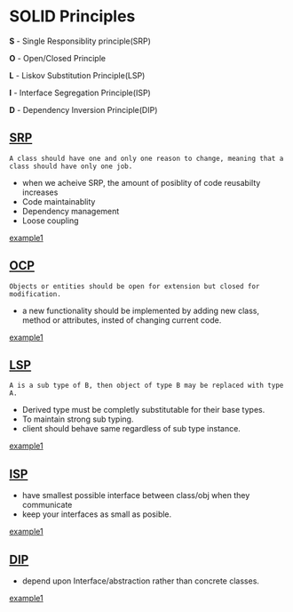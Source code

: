 # SOLID Principles

**S** - Single Responsiblity principle(SRP)

**O** - Open/Closed Principle

**L** - Liskov Substitution Principle(LSP)

**I** - Interface Segregation Principle(ISP)

**D** - Dependency Inversion Principle(DIP)

## [SRP](https://github.com/ajeeth-b/SOLID-Principles/tree/master/SRP)
```
A class should have one and only one reason to change, meaning that a class should have only one job.
```
- when we acheive SRP, the amount of posiblity of code reusabilty increases
- Code maintainablity
- Dependency management
- Loose coupling


[example1](https://github.com/ajeeth-b/SOLID-Principles/tree/master/SRP/example1/wrong.md)

## [OCP](https://github.com/ajeeth-b/SOLID-Principles/tree/master/OCP)
```
Objects or entities should be open for extension but closed for modification.
```

- a new functionality should be implemented by adding new class, method or attributes, insted of changing current code.

[example1](https://github.com/ajeeth-b/SOLID-Principles/tree/master/OCP/example1/wrong.md)
## [LSP](https://github.com/ajeeth-b/SOLID-Principles/tree/master/LSP)

```
A is a sub type of B, then object of type B may be replaced with type A. 
```

- Derived type must be completly substitutable for their base types.
- To maintain strong sub typing.
- client should behave same regardless of sub type instance. 

[example1](https://github.com/ajeeth-b/SOLID-Principles/tree/master/LSP/example1/wrong.md)

## [ISP](https://github.com/ajeeth-b/SOLID-Principles/tree/master/ISP)
- have smallest possible interface between class/obj when they communicate
- keep your interfaces as small as posible.

[example1](https://github.com/ajeeth-b/SOLID-Principles/tree/master/ISP/example1/wrong.md)

## [DIP](https://github.com/ajeeth-b/SOLID-Principles/tree/master/DIP)
- depend upon Interface/abstraction rather than concrete classes.

[example1](https://github.com/ajeeth-b/SOLID-Principles/tree/master/DIP/example1/wrong.md)